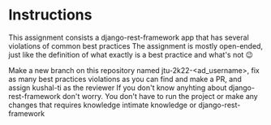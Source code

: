 # Instructions
This assignment consists a django-rest-framework app that has several violations of common best practices
The assignment is mostly open-ended, just like the definition of what exactly is a best practice and what's not 😉

Make a new branch on this repository named jtu-2k22-<ad_username>, fix as many best practices violations as you can find and make a PR, and assign kushal-ti as the reviewer
If you don't know anyhting about django-rest-framework don't worry. You don't have to run the project or make any changes that requires knowledge intimate knowledge or django-rest-framework